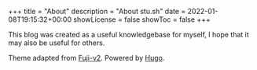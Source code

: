 +++
title = "About"
description = "About stu.sh"
date = 2022-01-08T19:15:32+00:00
showLicense = false
showToc = false
+++

This blog was created as a useful knowledgebase for myself, I hope that it may also be useful for others.

Theme adapted from <a href="https://github.com/dsrkafuu/hugo-theme-fuji/" target="_blank">Fuji-v2</a>.
Powered by <a href="https://gohugo.io/" target="_blank">Hugo</a>.
